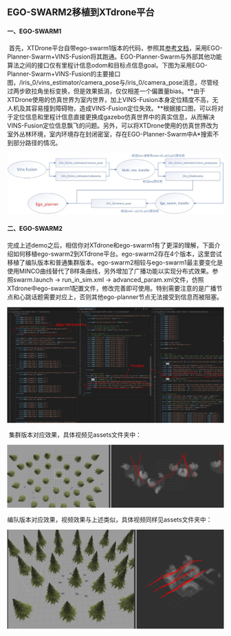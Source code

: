 <!--
 * @Author: popfishy 1301350150@qq.com
 * @Date: 2025-03-27 19:26:56
 * @LastEditors: popfishy 1301350150@qq.com
 * @LastEditTime: 2025-03-27 19:32:25
 * @FilePath: /src/ego_planner_v2/README.md
 * @Description: 这是默认设置,请设置`customMade`, 打开koroFileHeader查看配置 进行设置: https://github.com/OBKoro1/koro1FileHeader/wiki/%E9%85%8D%E7%BD%AE
-->
## EGO-SWARM2移植到XTdrone平台

#### 一、EGO-SWARM1

​	首先，XTDrone平台自带ego-swarm1版本的代码，参照其[参考文档](https://www.yuque.com/xtdrone/manual_cn/swarm_motion_planning)，采用EGO-Planner-Swarm+VINS-Fusion将其跑通。EGO-Planner-Swarm与外部其他功能算法之间的接口仅有里程计信息odom和目标点信息goal。下图为采用EGO-Planner-Swarm+VINS-Fusion的主要接口图，/iris_0/vins_estimator/camera_pose与/iris_0/camera_pose消息，尽管经过两步欧拉角坐标变换，但是效果抵消，仅仅相差一个偏置量bias。**由于XTDrone使用的仿真世界为室内世界，加上VINS-Fusion本身定位精度不高，无人机及其容易撞到障碍物，造成VINS-Fusion定位失效。**根据接口图，可以将对于定位信息和里程计信息直接更换成gazebo仿真世界中的真实信息，从而解决VINS-Fusion定位信息飘飞的问题。另外，可以将XTDrone使用的仿真世界改为室外丛林环境，室内环境存在封闭密室，存在EGO-Planner-Swarm中A*搜索不到部分路径的情况。

![](assets/ego_swarm流程图.jpg)

#### 二、EGO-SWARM2

​	完成上述demo之后，相信你对XTdrone和ego-swarm1有了更深的理解，下面介绍如何移植ego-swarm2到XTdrone平台。ego-swarm2存在4个版本，这里尝试移植了编队版本和普通集群版本。ego-swarm2相较与ego-swarm1最主要变化是使用MINCO曲线替代了B样条曲线，另外增加了广播功能以实现分布式效果。参照swarm.launch -> run_in_sim.xml -> advanced_param.xml文件，仿照XTdrone中ego-swarm1配置文件，修改完善即可使用。特别需要注意的是广播节点和心跳话题需要对应上，否则其他ego-planner节点无法接受到信息而被阻塞。

![params](assets/params.png)

​	集群版本对应效果，具体视频见assets文件夹中：

![swarm](assets/swarm.png)

​	编队版本对应效果，视频效果与上述类似，具体视频同样见assets文件夹中：

![formation](assets/formation.png)
